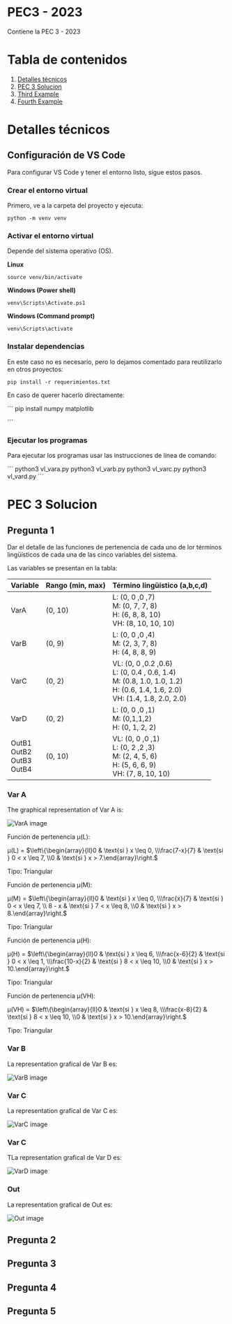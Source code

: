 # PEC3 - 2023

Contiene la PEC 3 - 2023

# Tabla de contenidos

1. [Detalles técnicos](#detalles-tecnicos)
2. [PEC 3 Solucion](#pec-3-solucion)
3. [Third Example](#third-example)
4. [Fourth Example](#fourth-examplehttpwwwfourthexamplecom)

# Detalles técnicos

## Configuración de VS Code

Para configurar VS Code y tener el entorno listo, sigue estos pasos.

### Crear el entorno virtual

Primero, ve a la carpeta del proyecto y ejecuta:

``` 
python -m venv venv
```

### Activar el entorno virtual

Depende del sistema operativo (OS).

__Linux__

```
source venv/bin/activate
```

__Windows (Power shell)__

```
venv\Scripts\Activate.ps1
```

__Windows (Command prompt)__

```
venv\Scripts\activate
```

### Instalar dependencias

En este caso no es necesario, pero lo dejamos comentado para reutilizarlo en otros proyectos:

```
pip install -r requerimientos.txt
```

En caso de querer hacerlo directamente: 

´´´
pip install numpy matplotlib

´´´

### Ejecutar los programas

Para ejecutar los programas usar las instrucciones de línea de comando:

´´´
python3 vl_vara.py
python3 vl_varb.py
python3 vl_varc.py
python3 vl_vard.py
´´´


# PEC 3 Solucion

## Pregunta 1

Dar el detalle de las funciones de pertenencia de cada uno de lor términos lingüísticos de cada una de las cinco variables del sistema.

Las variables se presentan en la tabla:

| Variable | Rango (min, max) | Término lingüístico (a,b,c,d) |
| :-- | :-- | :-- |
| VarA | (0, 10) | L: (0, 0 ,0 ,7)  <br> M: (0, 7, 7, 8) <br> H: (6, 8, 8, 10) <br> VH: (8, 10, 10, 10) |
| VarB | (0, 9) | L: (0, 0 ,0 ,4)  <br> M: (2, 3, 7, 8) <br> H: (4, 8, 8, 9) |
| VarC | (0, 2) | VL: (0, 0 ,0.2 ,0.6) <br> L: (0, 0.4 , 0.6, 1.4)  <br> M: (0.8, 1.0, 1.0, 1.2) <br> H: (0.6, 1.4, 1.6, 2.0) <br> VH: (1.4, 1.8, 2.0, 2.0) |
| VarD | (0, 2) | L: (0, 0 ,0 ,1)  <br> M: (0,1,1,2) <br> H: (0, 1, 2, 2) |
| OutB1 <br> OutB2 <br> OutB3 <br> OutB4 | (0, 10) | VL: (0, 0 ,0 ,1) <br> L: (0, 2 ,2 ,3)  <br> M: (2, 4, 5, 6) <br> H: (5, 6, 6, 9) <br> VH: (7, 8, 10, 10) | 

### Var A

The graphical representation of Var A is:

![VarA image](data/output/variables_linguisticas/VarA.png "VarA")

Función de pertenencia μ(L):

μ(L) = $\left\{\begin{array}{ll}0 & \text{si } x \leq 0, \\\frac{7-x}{7} & \text{si } 0 < x \leq 7, \\0 & \text{si } x > 7.\end{array}\right.$

Tipo: Triangular

Función de pertenencia μ(M):

μ(M) = $\left\{\begin{array}{ll}0 & \text{si } x \leq 0, \\\frac{x}{7} & \text{si } 0 < x \leq 7, \\ 8 - x & \text{si } 7 < x \leq 8, \\0 & \text{si } x > 8.\end{array}\right.$

Tipo: Triangular

Función de pertenencia μ(H):

μ(H) = $\left\{\begin{array}{ll}0 & \text{si } x \leq 6, \\\frac{x-6}{2} & \text{si } 0 < x \leq 1, \\\frac{10-x}{2} & \text{si } 8 < x \leq 10, \\0 & \text{si } x > 10.\end{array}\right.$

Tipo: Triangular

Función de pertenencia μ(VH):

μ(VH) = $\left\{\begin{array}{ll}0 & \text{si } x \leq 8, \\\frac{x-8}{2} & \text{si } 8 < x \leq 10, \\0 & \text{si } x > 10.\end{array}\right.$

Tipo: Triangular

### Var B

La representation grafical de Var B es:

![VarB image](data/output/variables_linguisticas/VarB.png "VarB")

### Var C

La representation grafical de Var C es:

![VarC image](data/output/variables_linguisticas/VarC.png "VarC")

### Var C

TLa representation grafical de Var D es:

![VarD image](data/output/variables_linguisticas/VarD.png "VarD")

### Out

La representation grafical de Out es:

![Out image](data/output/variables_linguisticas/Out.png "Out")



## Pregunta 2

## Pregunta 3

## Pregunta 4

## Pregunta 5